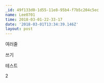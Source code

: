 ```yaml
---
_id: 49f133d0-1d55-11e8-95b4-f7b5c204c5ec
name: Lee0701
time: 2018-03-01-22-33-17
date: '2018-03-01T13:34:39.146Z'
layout: post
---
```

여러줄

쓰기

테스트

2
